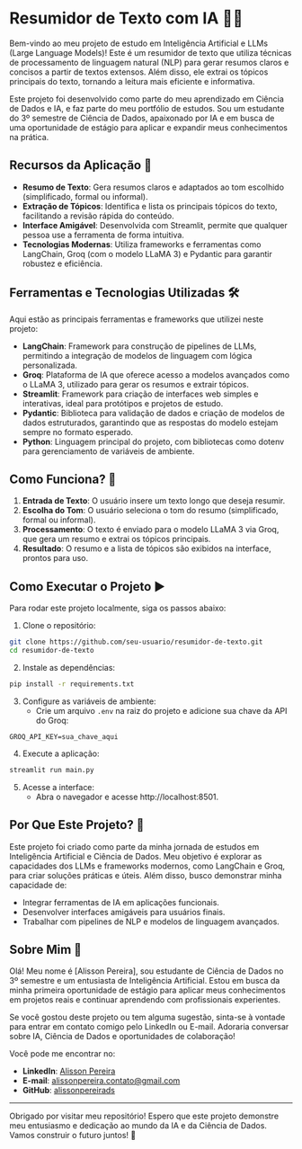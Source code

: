# Resumidor de Texto com IA 🤖📝

Bem-vindo ao meu projeto de estudo em Inteligência Artificial e LLMs (Large Language Models)! Este é um resumidor de texto que utiliza técnicas de processamento de linguagem natural (NLP) para gerar resumos claros e concisos a partir de textos extensos. Além disso, ele extrai os tópicos principais do texto, tornando a leitura mais eficiente e informativa.

Este projeto foi desenvolvido como parte do meu aprendizado em Ciência de Dados e IA, e faz parte do meu portfólio de estudos. Sou um estudante do 3º semestre de Ciência de Dados, apaixonado por IA e em busca de uma oportunidade de estágio para aplicar e expandir meus conhecimentos na prática.

## Recursos da Aplicação 🚀

- **Resumo de Texto**: Gera resumos claros e adaptados ao tom escolhido (simplificado, formal ou informal).
- **Extração de Tópicos**: Identifica e lista os principais tópicos do texto, facilitando a revisão rápida do conteúdo.
- **Interface Amigável**: Desenvolvida com Streamlit, permite que qualquer pessoa use a ferramenta de forma intuitiva.
- **Tecnologias Modernas**: Utiliza frameworks e ferramentas como LangChain, Groq (com o modelo LLaMA 3) e Pydantic para garantir robustez e eficiência.

## Ferramentas e Tecnologias Utilizadas 🛠️

Aqui estão as principais ferramentas e frameworks que utilizei neste projeto:

- **LangChain**: Framework para construção de pipelines de LLMs, permitindo a integração de modelos de linguagem com lógica personalizada.
- **Groq**: Plataforma de IA que oferece acesso a modelos avançados como o LLaMA 3, utilizado para gerar os resumos e extrair tópicos.
- **Streamlit**: Framework para criação de interfaces web simples e interativas, ideal para protótipos e projetos de estudo.
- **Pydantic**: Biblioteca para validação de dados e criação de modelos de dados estruturados, garantindo que as respostas do modelo estejam sempre no formato esperado.
- **Python**: Linguagem principal do projeto, com bibliotecas como dotenv para gerenciamento de variáveis de ambiente.

## Como Funciona? 🤔

1. **Entrada de Texto**: O usuário insere um texto longo que deseja resumir.
2. **Escolha do Tom**: O usuário seleciona o tom do resumo (simplificado, formal ou informal).
3. **Processamento**: O texto é enviado para o modelo LLaMA 3 via Groq, que gera um resumo e extrai os tópicos principais.
4. **Resultado**: O resumo e a lista de tópicos são exibidos na interface, prontos para uso.

## Como Executar o Projeto ▶️

Para rodar este projeto localmente, siga os passos abaixo:

1. Clone o repositório:
```bash
git clone https://github.com/seu-usuario/resumidor-de-texto.git
cd resumidor-de-texto
```

2. Instale as dependências:
```bash
pip install -r requirements.txt
```

3. Configure as variáveis de ambiente:
   - Crie um arquivo `.env` na raiz do projeto e adicione sua chave da API do Groq:
```
GROQ_API_KEY=sua_chave_aqui
```

4. Execute a aplicação:
```bash
streamlit run main.py
```

5. Acesse a interface:
   - Abra o navegador e acesse http://localhost:8501.

## Por Que Este Projeto? 🌟

Este projeto foi criado como parte da minha jornada de estudos em Inteligência Artificial e Ciência de Dados. Meu objetivo é explorar as capacidades dos LLMs e frameworks modernos, como LangChain e Groq, para criar soluções práticas e úteis. Além disso, busco demonstrar minha capacidade de:

- Integrar ferramentas de IA em aplicações funcionais.
- Desenvolver interfaces amigáveis para usuários finais.
- Trabalhar com pipelines de NLP e modelos de linguagem avançados.

## Sobre Mim 👋

Olá! Meu nome é [Alisson Pereira], sou estudante de Ciência de Dados no 3º semestre e um entusiasta de Inteligência Artificial. Estou em busca da minha primeira oportunidade de estágio para aplicar meus conhecimentos em projetos reais e continuar aprendendo com profissionais experientes.

Se você gostou deste projeto ou tem alguma sugestão, sinta-se à vontade para entrar em contato comigo pelo LinkedIn ou E-mail. Adoraria conversar sobre IA, Ciência de Dados e oportunidades de colaboração!

Você pode me encontrar no:

- **LinkedIn**: [Alisson Pereira](https://www.linkedin.com/in/alisson-pereira-ds/)
- **E-mail**: alissonpereira.contato@gmail.com
- **GitHub**: [alissonpereirads](https://github.com/alissonpereirads)

---

Obrigado por visitar meu repositório! Espero que este projeto demonstre meu entusiasmo e dedicação ao mundo da IA e da Ciência de Dados. Vamos construir o futuro juntos! 🚀
